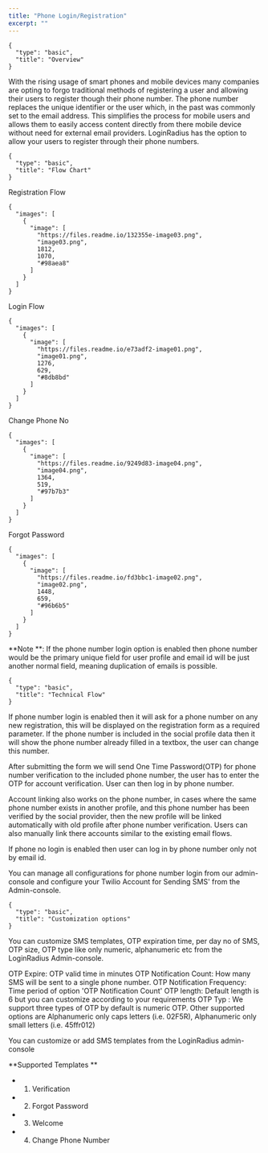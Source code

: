 ```yaml
---
title: "Phone Login/Registration"
excerpt: ""
---
```


```:api-header
{
  "type": "basic",
  "title": "Overview"
}
```

With the rising usage of smart phones and mobile devices many companies are opting to forgo traditional methods of registering a user and allowing their users to register though their phone number. The phone number replaces the unique identifier or the user which, in the past was commonly set to the email address. This simplifies the process for mobile users and allows them to easily access content directly from there mobile device without need for external email providers. LoginRadius has the option to allow your users to ​register through their phone numbers.

```:api-header
{
  "type": "basic",
  "title": "Flow Chart"
}
```

Registration Flow

```:image
{
  "images": [
    {
      "image": [
        "https://files.readme.io/132355e-image03.png",
        "image03.png",
        1812,
        1070,
        "#98aea8"
      ]
    }
  ]
}
```

Login Flow

```:image
{
  "images": [
    {
      "image": [
        "https://files.readme.io/e73adf2-image01.png",
        "image01.png",
        1276,
        629,
        "#8db8bd"
      ]
    }
  ]
}
```

Change Phone No

```:image
{
  "images": [
    {
      "image": [
        "https://files.readme.io/9249d83-image04.png",
        "image04.png",
        1364,
        519,
        "#97b7b3"
      ]
    }
  ]
}
```

Forgot Password

```:image
{
  "images": [
    {
      "image": [
        "https://files.readme.io/fd3bbc1-image02.png",
        "image02.png",
        1448,
        659,
        "#96b6b5"
      ]
    }
  ]
}
```

**Note **: If the phone number login option is enabled then phone number would be the ​primary unique field for user profile and email id will be just another normal field, meaning duplication of emails is possible.

```:api-header
{
  "type": "basic",
  "title": "Technical Flow"
}
```

If phone number login is enabled then it will ask for a phone number on any new registration, this will be displayed on the registration form as a required parameter. If the phone number is included in the social profile data then it will show the phone number already filled in a textbox, the user can change this number.

After submitting the form we will send One Time Password(OTP) for phone number verification to the included phone number, the user has to enter the OTP for account verification. User can then log in by phone number.

Account linking also works on the phone number, in cases where the same phone number exists in another profile, and this phone number has been verified by the social provider, then the new profile will be linked automatically with old profile after phone number verification. Users can also manually link there accounts similar to the existing email flows.

If phone no login is enabled then us​er can log in by phone number only not by email id.

You can manage all configurations for phone number login from our admin-console and
configure your Twilio Account for Sending SMS' from the Admin-console.

```:api-header
{
  "type": "basic",
  "title": "Customization options"
}
```

You can customize SMS templates, OTP expiration time, per day no of SMS, OTP size, OTP type like only numeric, alphanumeric etc from the LoginRadius Admin-console.

OTP Expire: OTP valid time in minutes
OTP Notification Count: How many SMS will be sent to a single phone number.
OTP Notification Frequency: Time period of option 'OTP Notification Count'
OTP length: Default length is 6 but you can customize according to your requirements
OTP Typ : We support three types of OTP by default is numeric OTP. Other supported options are Alphanumeric only caps letters (i.e. 02F5R), Alphanumeric only small letters (i.e. ​45ffr012)

You can customize or add SMS templates from the LoginRadius admin-console

**Supported Templates **

- 1. Verification
- 2. Forgot Password
- 3. Welcome
- 4. Change Phone Number
